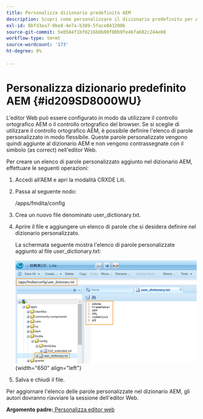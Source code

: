 ```yaml
---
title: Personalizza dizionario predefinito AEM
description: Scopri come personalizzare il dizionario predefinito per AEM
exl-id: 8bfd3ea7-0be8-4e7a-b389-5face043200b
source-git-commit: 5e0584f1bf0216b8b00f00b9fe46fa682c244e08
workflow-type: tm+mt
source-wordcount: '173'
ht-degree: 0%

---
```


# Personalizza dizionario predefinito AEM {#id209SD8000WU}

L&#39;editor Web può essere configurato in modo da utilizzare il controllo ortografico AEM o il controllo ortografico del browser. Se si sceglie di utilizzare il controllo ortografico AEM, è possibile definire l&#39;elenco di parole personalizzato in modo flessibile. Queste parole personalizzate vengono quindi aggiunte al dizionario AEM e non vengono contrassegnate con il simbolo \(as correct\) nell&#39;editor Web.

Per creare un elenco di parole personalizzato aggiunto nel dizionario AEM, effettuare le seguenti operazioni:

1. Accedi all’AEM e apri la modalità CRXDE Liti.

1. Passa al seguente nodo:

   /apps/fmdita/config

1. Crea un nuovo file denominato user\_dictionary.txt.

1. Aprire il file e aggiungere un elenco di parole che si desidera definire nel dizionario personalizzato.

   La schermata seguente mostra l&#39;elenco di parole personalizzate aggiunto al file user\_dictionary.txt:

   ![](assets/custom-words-list-dictionary.png){width="650" align="left"}

1. Salva e chiudi il file.


Per aggiornare l&#39;elenco delle parole personalizzate nel dizionario AEM, gli autori dovranno riavviare la sessione dell&#39;editor Web.

**Argomento padre:**[ Personalizza editor web](conf-web-editor.md)
